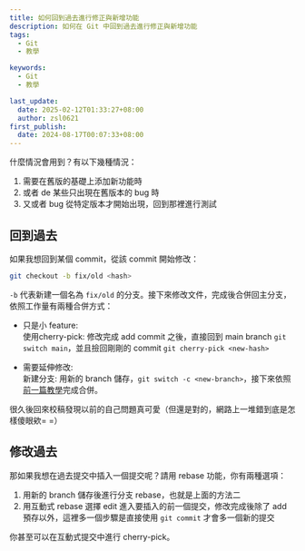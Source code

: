 ```yaml
---
title: 如何回到過去進行修正與新增功能
description: 如何在 Git 中回到過去進行修正與新增功能
tags:
  - Git
  - 教學

keywords:
  - Git
  - 教學

last_update:
  date: 2025-02-12T01:33:27+08:00
  author: zsl0621
first_publish:
  date: 2024-08-17T00:07:33+08:00
---
```


什麼情況會用到？有以下幾種情況：

1. 需要在舊版的基礎上添加新功能時
2. 或者 de 某些只出現在舊版本的 bug 時
3. 又或者 bug 從特定版本才開始出現，回到那裡進行測試

## 回到過去

如果我想回到某個 commit，從該 commit 開始修改：

```sh
git checkout -b fix/old <hash>
```

`-b` 代表新建一個名為 `fix/old` 的分支。接下來修改文件，完成後合併回主分支，依照工作量有兩種合併方式：

- 只是小 feature:  
使用cherry-pick: 修改完成 add commit 之後，直接回到 main branch `git switch main`，並且撿回剛剛的 commit `git cherry-pick <new-hash>`

- 需要延伸修改:  
新建分支: 用新的 branch 儲存，`git switch -c <new-branch>`，接下來依照[前一篇教學](../remote/collaboration-best-practice)完成合併。

很久後回來校稿發現以前的自己問題真可愛（但還是對的，網路上一堆錯到底是怎樣傻眼欸= =）

## 修改過去

那如果我想在過去提交中插入一個提交呢？請用 rebase 功能，你有兩種選項：

1. 用新的 branch 儲存後進行分支 rebase，也就是上面的方法二
2. 用互動式 rebase 選擇 edit 進入要插入的前一個提交，修改完成後除了 add 預存以外，這裡多一個步驟是直接使用 `git commit` 才會多一個新的提交

你甚至可以在互動式提交中進行 cherry-pick。
